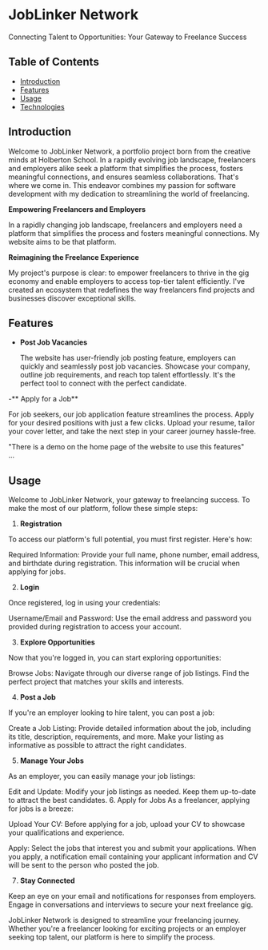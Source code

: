 # JobLinker Network

Connecting Talent to Opportunities: Your Gateway to Freelance Success

## Table of Contents

- [Introduction](#introduction)
- [Features](#features)
- [Usage](#usage)
- [Technologies](#technologies)

## Introduction

Welcome to JobLinker Network, a portfolio project born from the creative minds at Holberton School. In a rapidly evolving job landscape, freelancers and employers alike seek a platform that simplifies the process, fosters meaningful connections, and ensures seamless collaborations. That's where we come in. This endeavor combines my passion for software development with my dedication to streamlining the world of freelancing.

**Empowering Freelancers and Employers**

In a rapidly changing job landscape, freelancers and employers need a platform that simplifies the process and fosters meaningful connections. My website aims to be that platform.

**Reimagining the Freelance Experience**

My project's purpose is clear: to empower freelancers to thrive in the gig economy and enable employers to access top-tier talent efficiently. I've created an ecosystem that redefines the way freelancers find projects and businesses discover exceptional skills.

## Features


- **Post Job Vacancies**

  The website has user-friendly job posting feature, employers can quickly and seamlessly post job vacancies. Showcase your company,     
  outline      job requirements, and reach top talent effortlessly. It's the perfect tool to connect with the perfect candidate.

  
-** Apply for a Job**

  For job seekers, our job application feature streamlines the process. Apply for your desired positions with just a few clicks. Upload    your resume, tailor your cover letter, and take the next step in your career journey hassle-free.

  "There is a demo on the home page of the website to use this features"  
 ...

## Usage

Welcome to JobLinker Network, your gateway to freelancing success. To make the most of our platform, follow these simple steps:

1. **Registration**

To access our platform's full potential, you must first register. Here's how:

Required Information: Provide your full name, phone number, email address, and birthdate during registration. This information will be crucial when applying for jobs.

2. **Login**

Once registered, log in using your credentials:

Username/Email and Password: Use the email address and password you provided during registration to access your account.

3. **Explore Opportunities**

Now that you're logged in, you can start exploring opportunities:

Browse Jobs: Navigate through our diverse range of job listings. Find the perfect project that matches your skills and interests.

4. **Post a Job**
   
If you're an employer looking to hire talent, you can post a job:

Create a Job Listing: Provide detailed information about the job, including its title, description, requirements, and more. Make your listing as informative as possible to attract the right candidates.

5. **Manage Your Jobs**
   
As an employer, you can easily manage your job listings:

Edit and Update: Modify your job listings as needed. Keep them up-to-date to attract the best candidates.
6. Apply for Jobs
As a freelancer, applying for jobs is a breeze:

Upload Your CV: Before applying for a job, upload your CV to showcase your qualifications and experience.

Apply: Select the jobs that interest you and submit your applications. When you apply, a notification email containing your applicant information and CV will be sent to the person who posted the job.

7. **Stay Connected**

Keep an eye on your email and notifications for responses from employers. Engage in conversations and interviews to secure your next freelance gig.

JobLinker Network is designed to streamline your freelancing journey. Whether you're a freelancer looking for exciting projects or an employer seeking top talent, our platform is here to simplify the process.
